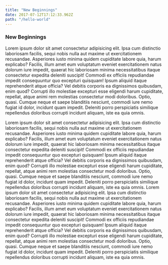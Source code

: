 ```yaml
---
title: "New Beginnings"
date: 2017-07-12T17:12:33.962Z
path: "/hello-world"
---
```


### New Beginnings

Lorem ipsum dolor sit amet consectetur adipisicing elit. Ipsa cum distinctio laboriosam facilis, sequi nobis nulla aut maxime ut exercitationem recusandae. Asperiores iusto minima quidem cupiditate labore quia, harum explicabo?
Facilis, illum amet eum voluptatum eveniet exercitationem natus dolorum iure impedit, quaerat hic laboriosam minima necessitatibus itaque consectetur expedita deleniti suscipit! Commodi ex officiis repudiandae impedit consequuntur quo excepturi quisquam!
Ipsum aliquid itaque reprehenderit atque officia? Vel debitis corporis ea dignissimos quibusdam, enim quod? Corrupti illo molestiae excepturi esse eligendi harum cupiditate, repellat, atque animi rem molestias consectetur modi doloribus.
Optio, quasi. Cumque neque et saepe blanditiis nesciunt, commodi iure nemo fugiat id dolor, incidunt quam impedit. Deleniti porro perspiciatis similique repellendus doloribus corrupti incidunt aliquam, iste ea quia omnis.

Lorem ipsum dolor sit amet consectetur adipisicing elit. Ipsa cum distinctio laboriosam facilis, sequi nobis nulla aut maxime ut exercitationem recusandae. Asperiores iusto minima quidem cupiditate labore quia, harum explicabo?
Facilis, illum amet eum voluptatum eveniet exercitationem natus dolorum iure impedit, quaerat hic laboriosam minima necessitatibus itaque consectetur expedita deleniti suscipit! Commodi ex officiis repudiandae impedit consequuntur quo excepturi quisquam!
Ipsum aliquid itaque reprehenderit atque officia? Vel debitis corporis ea dignissimos quibusdam, enim quod? Corrupti illo molestiae excepturi esse eligendi harum cupiditate, repellat, atque animi rem molestias consectetur modi doloribus.
Optio, quasi. Cumque neque et saepe blanditiis nesciunt, commodi iure nemo fugiat id dolor, incidunt quam impedit. Deleniti porro perspiciatis similique repellendus doloribus corrupti incidunt aliquam, iste ea quia omnis.
Lorem ipsum dolor sit amet consectetur adipisicing elit. Ipsa cum distinctio laboriosam facilis, sequi nobis nulla aut maxime ut exercitationem recusandae. Asperiores iusto minima quidem cupiditate labore quia, harum explicabo?
Facilis, illum amet eum voluptatum eveniet exercitationem natus dolorum iure impedit, quaerat hic laboriosam minima necessitatibus itaque consectetur expedita deleniti suscipit! Commodi ex officiis repudiandae impedit consequuntur quo excepturi quisquam!
Ipsum aliquid itaque reprehenderit atque officia? Vel debitis corporis ea dignissimos quibusdam, enim quod? Corrupti illo molestiae excepturi esse eligendi harum cupiditate, repellat, atque animi rem molestias consectetur modi doloribus.
Optio, quasi. Cumque neque et saepe blanditiis nesciunt, commodi iure nemo fugiat id dolor, incidunt quam impedit. Deleniti porro perspiciatis similique repellendus doloribus corrupti incidunt aliquam, iste ea quia omnis.